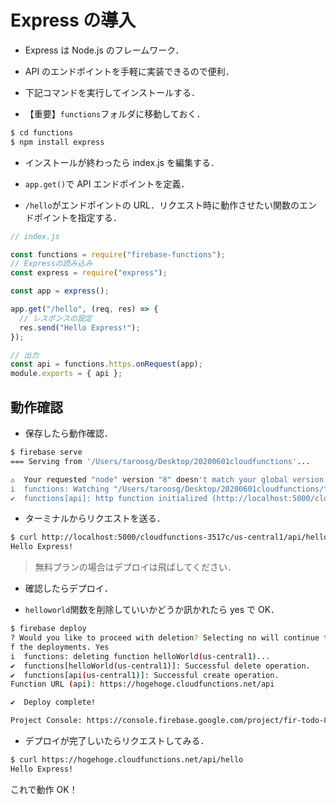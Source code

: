 # Express の導入

- Express は Node.js のフレームワーク．

- API のエンドポイントを手軽に実装できるので便利．

- 下記コマンドを実行してインストールする．

- 【重要】`functions`フォルダに移動しておく．

```bash
$ cd functions
$ npm install express
```

- インストールが終わったら index.js を編集する．

- `app.get()`で API エンドポイントを定義．

- `/hello`がエンドポイントの URL．リクエスト時に動作させたい関数のエンドポイントを指定する．

```js
// index.js

const functions = require("firebase-functions");
// Expressの読み込み
const express = require("express");

const app = express();

app.get("/hello", (req, res) => {
  // レスポンスの設定
  res.send("Hello Express!");
});

// 出力
const api = functions.https.onRequest(app);
module.exports = { api };
```

## 動作確認

- 保存したら動作確認．

```bash
$ firebase serve
=== Serving from '/Users/taroosg/Desktop/20200601cloudfunctions'...

⚠  Your requested "node" version "8" doesn't match your global version "12"
i  functions: Watching "/Users/taroosg/Desktop/20200601cloudfunctions/functions" for Cloud Functions...
✔  functions[api]: http function initialized (http://localhost:5000/cloudfunctions-3517c/us-central1/api).

```

- ターミナルからリクエストを送る．

```bash
$ curl http://localhost:5000/cloudfunctions-3517c/us-central1/api/hello
Hello Express!
```

> 無料プランの場合はデプロイは飛ばしてください．

- 確認したらデプロイ．

- `helloworld`関数を削除していいかどうか訊かれたら yes で OK．

```bash
$ firebase deploy
? Would you like to proceed with deletion? Selecting no will continue the rest o
f the deployments. Yes
i  functions: deleting function helloWorld(us-central1)...
✔  functions[helloWorld(us-central1)]: Successful delete operation.
✔  functions[api(us-central1)]: Successful create operation.
Function URL (api): https://hogehoge.cloudfunctions.net/api

✔  Deploy complete!

Project Console: https://console.firebase.google.com/project/fir-todo-8868b/overview
```

- デプロイが完了しいたらリクエストしてみる．

```bash
$ curl https://hogehoge.cloudfunctions.net/api/hello
Hello Express!
```

これで動作 OK！
